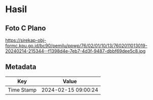 # Hasil

## Foto C Plano

https://sirekap-obj-formc.kpu.go.id/bc90/pemilu/ppwp/76/02/01/10/13/7602011013019-20240214-215344--f1398d4e-7eb7-4d3f-9487-dbbf69dee5c8.jpg


## Metadata

| Key        | Value               |
| ---------- | ------------------- |
| Time Stamp | 2024-02-15 09:00:24 |



